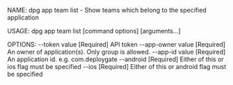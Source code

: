 NAME:
   dpg app team list - Show teams which belong to the specified application

USAGE:
   dpg app team list [command options] [arguments...]

OPTIONS:
   --token value      [Required] API token
   --app-owner value  [Required] An owner of application(s). Only group is allowed.
   --app-id value     [Required] An application id. e.g. com.deploygate
   --android          [Required] Either of this or ios flag must be specified
   --ios              [Required] Either of this or android flag must be specified
   
